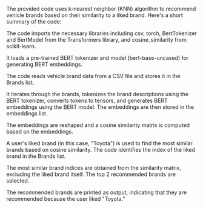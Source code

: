 The provided code uses k-nearest neighbor (KNN) algorithm to recommend vehicle brands based on their similarity to a liked brand. Here's a short summary of the code:

The code imports the necessary libraries including csv, torch, BertTokenizer and BertModel from the Transformers library, and cosine_similarity from scikit-learn.

It loads a pre-trained BERT tokenizer and model (bert-base-uncased) for generating BERT embeddings.

The code reads vehicle brand data from a CSV file and stores it in the Brands list.

It iterates through the brands, tokenizes the brand descriptions using the BERT tokenizer, converts tokens to tensors, and generates BERT embeddings using the BERT model. The embeddings are then stored in the embeddings list.

The embeddings are reshaped and a cosine similarity matrix is computed based on the embeddings.

A user's liked brand (in this case, "Toyota") is used to find the most similar brands based on cosine similarity. The code identifies the index of the liked brand in the Brands list.

The most similar brand indices are obtained from the similarity matrix, excluding the liked brand itself. The top 2 recommended brands are selected.

The recommended brands are printed as output, indicating that they are recommended because the user liked "Toyota."
